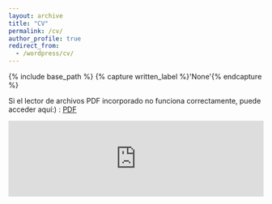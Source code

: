 ```yaml
---
layout: archive
title: "CV"
permalink: /cv/
author_profile: true
redirect_from:
  - /wordpress/cv/
---
```



{% include base_path %}
{% capture written_label %}'None'{% endcapture %}

Si el lector de archivos PDF incorporado no funciona correctamente, puede acceder aquí:) :  <u><a href="https://sergiocuadrosq.github.io/files/CV_Sergio_Cuadros.pdf">PDF</a></u>
<br/>

<embed src="https://sergiocuadrosq.github.io/files/CV_Sergio_Cuadros.pdf" type="application/pdf" width="100%" />
